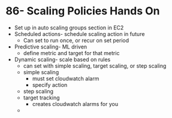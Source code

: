 # 86- Scaling Policies Hands On
- Set up in auto scaling groups section in EC2
- Scheduled actions- schedule scaling action in future
	- Can set to run once, or recur on set period
- Predictive scaling- ML driven
	- define metric and target for that metric
- Dynamic scaling- scale based on rules
	- can set with simple scaling, target scaling, or step scaling
	- simple scaling
		- must set cloudwatch alarm
		- specify action
	- step scaling
	- target tracking
		- creates cloudwatch alarms for you
	- 